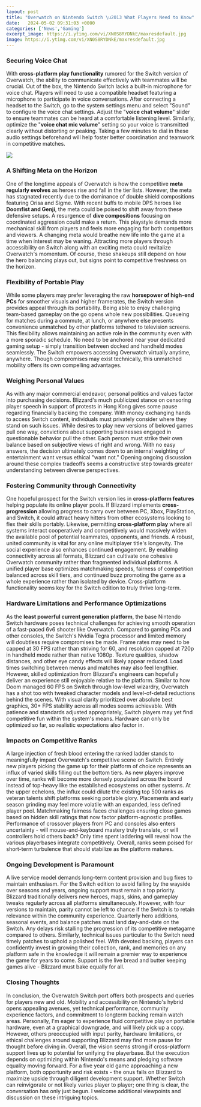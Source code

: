 ```yaml
---
layout: post
title: "Overwatch on Nintendo Switch \u2013 What Players Need to Know"
date:   2024-05-02 09:31:03 +0000
categories: ['News','Gaming']
excerpt_image: https://i.ytimg.com/vi/XN0S8RYDNkE/maxresdefault.jpg
image: https://i.ytimg.com/vi/XN0S8RYDNkE/maxresdefault.jpg
---
```


### Securing Voice Chat 
With **cross-platform play functionality** rumored for the Switch version of Overwatch, the ability to communicate effectively with teammates will be crucial. Out of the box, the Nintendo Switch lacks a built-in microphone for voice chat. Players will need to use a compatible headset featuring a microphone to participate in voice conversations. 
After connecting a headset to the Switch, go to the system settings menu and select "Sound" to configure the voice chat settings. Adjust the "**voice chat volume**" slider to ensure teammates can be heard at a comfortable listening level. Similarly, optimize the "**voice chat mic volume**" setting so your voice is transmitted clearly without distorting or peaking. Taking a few minutes to dial in these audio settings beforehand will help foster better coordination and teamwork in competitive matches.

![](https://media.steelseriescdn.com/thumbs/blog/posts/playing-overwatch-on-switch-what-you-need-to-know/8f3f761f000c407387e4c1dd81c8528f.jpg.1200x630_q100_crop-scale_optimize_upscale.jpg)
### A Shifting Meta on the Horizon
One of the longtime appeals of Overwatch is how the competitive **meta regularly evolves** as heroes rise and fall in the tier lists. However, the meta has stagnated recently due to the dominance of double shield compositions featuring Orisa and Sigme. With recent buffs to mobile DPS heroes like **Doomfist and Genji**, the meta could be poised to shift away from these defensive setups. 
A resurgence of **dive compositions** focusing on coordinated aggression could make a return. This playstyle demands more mechanical skill from players and feels more engaging for both competitors and viewers. A changing meta would breathe new life into the game at a time when interest may be waning. Attracting more players through accessibility on Switch along with an exciting meta could revitalize Overwatch's momentum. Of course, these shakeups still depend on how the hero balancing plays out, but signs point to competitive freshness on the horizon.
### Flexibility of Portable Play
While some players may prefer leveraging the raw **horsepower of high-end PCs** for smoother visuals and higher framerates, the Switch version provides appeal through its portability. Being able to enjoy challenging team-based gameplay on the go opens whole new possibilities. Queueing for matches during a commute, at lunch, or anywhere else presents convenience unmatched by other platforms tethered to television screens. 
This flexibility allows maintaining an active role in the community even with a more sporadic schedule. No need to be anchored near your dedicated gaming setup - simply transition between docked and handheld modes seamlessly. The Switch empowers accessing Overwatch virtually anytime, anywhere. Though compromises may exist technically, this unmatched mobility offers its own compelling advantages.
### Weighing Personal Values 
As with any major commercial endeavor, personal politics and values factor into purchasing decisions. Blizzard's much publicized stance on censoring player speech in support of protests in Hong Kong gives some pause regarding financially backing the company. With money exchanging hands to access Switch content, individuals must privately consider where they stand on such issues. 
While desires to play new versions of beloved games pull one way, convictions about supporting businesses engaged in questionable behavior pull the other. Each person must strike their own balance based on subjective views of right and wrong. With no easy answers, the decision ultimately comes down to an internal weighting of entertainment want versus ethical "want not." Opening ongoing discussion around these complex tradeoffs seems a constructive step towards greater understanding between diverse perspectives.
### Fostering Community through Connectivity
One hopeful prospect for the Switch version lies in **cross-platform features** helping populate its online player pools. If Blizzard implements **cross-progression** allowing progress to carry over between PC, Xbox, PlayStation, and Switch, it could attract heavy hitters from other ecosystems looking to flex their skills portably. Likewise, permitting **cross-platform play** where all systems interact cooperatively and competitively would massively widen the available pool of potential teammates, opponents, and friends.
A robust, united community is vital for any online multiplayer title's longevity. The social experience also enhances continued engagement. By enabling connectivity across all formats, Blizzard can cultivate one cohesive Overwatch community rather than fragmented individual platforms. A unified player base optimizes matchmaking speeds, fairness of competition balanced across skill tiers, and continued buzz promoting the game as a whole experience rather than isolated by device. Cross-platform functionality seems key for the Switch edition to truly thrive long-term.
### Hardware Limitations and Performance Optimizations 
As the **least powerful current generation platform**, the base Nintendo Switch hardware poses technical challenges for achieving smooth operation of a fast-paced 6v6 shooter like Overwatch. Compared to gaming PCs and other consoles, the Switch's Nvidia Tegra processor and limited memory will doubtless require compromises be made. Frame rates may need to be capped at 30 FPS rather than striving for 60, and resolution capped at 720p in handheld mode rather than native 1080p. Texture qualities, shadow distances, and other eye candy effects will likely appear reduced. Load times switching between menus and matches may also feel lengthier.
However, skilled optimization from Blizzard's engineers can hopefully deliver an experience still enjoyable relative to the platform. Similar to how Doom managed 60 FPS on Switch through low-level wizardry, Overwatch has a shot too with tweaked character models and level-of-detail reductions behind the scenes. With visual clarity prioritized over absolute best graphics, 30+ FPS stability across all modes seems achievable. With patience and standards adjusted appropriately, Switch players may yet find competitive fun within the system's means. Hardware can only be optimized so far, so realistic expectations also factor in.
### Impacts on Competitive Ranks 
A large injection of fresh blood entering the ranked ladder stands to meaningfully impact Overwatch's competitive scene on Switch. Entirely new players picking the game up for their platform of choice represents an influx of varied skills filling out the bottom tiers. As new players improve over time, ranks will become more densely populated across the board instead of top-heavy like the established ecosystems on other systems. 
At the upper echelons, the influx could dilute the existing top 500 ranks as veteran talents shift platforms seeking portable glory. Placements and early season grinding may feel more volatile with an expanded, less defined player pool. Matchmaking fairness faces challenges ensuring close games based on hidden skill ratings that now factor platform-agnostic profiles. Performance of crossover players from PC and consoles also enters uncertainty - will mouse-and-keyboard mastery truly translate, or will controllers hold others back? Only time spent laddering will reveal how the various playerbases integrate competitively. Overall, ranks seem poised for short-term turbulence that should stabilize as the platform matures.
### Ongoing Development is Paramount 
A live service model demands long-term content provision and bug fixes to maintain enthusiasm. For the Switch edition to avoid falling by the wayside over seasons and years, ongoing support must remain a top priority. Blizzard traditionally delivers new heroes, maps, skins, and gameplay tweaks regularly across all platforms simultaneously. However, with four versions to maintain, parity cannot be left to chance if the Switch is to retain relevance within the community experience. 
Quarterly hero additions, seasonal events, and balance patches must land day-and-date on the Switch. Any delays risk stalling the progression of its competitive metagame compared to others. Similarly, technical issues particular to the Switch need timely patches to uphold a polished feel. With devoted backing, players can confidently invest in growing their collection, rank, and memories on any platform safe in the knowledge it will remain a premier way to experience the game for years to come. Support is the live bread and butter keeping games alive - Blizzard must bake equally for all.
### Closing Thoughts
In conclusion, the Overwatch Switch port offers both prospects and queries for players new and old. Mobility and accessibility on Nintendo's hybrid opens appealing avenues, yet technical performance, community experience factors, and commitment to longterm backing remain watch areas. Personally, I'm eager to experience fluid competitive play on portable hardware, even at a graphical downgrade, and will likely pick up a copy. However, others preoccupied with input parity, hardware limitations, or ethical challenges around supporting Blizzard may find more pause for thought before diving in. 
Overall, the vision seems strong if cross-platform support lives up to potential for unifying the playerbase. But the execution depends on optimizing within Nintendo's means and pledging software equality moving forward. For a five year old game approaching a new platform, both opportunity and risk exists - the onus falls on Blizzard to maximize upside through diligent development support. Whether Switch can reinvigorate or not likely varies player to player; one thing is clear, the conversation has only just begun. I welcome additional viewpoints and discussion on these intriguing topics.
